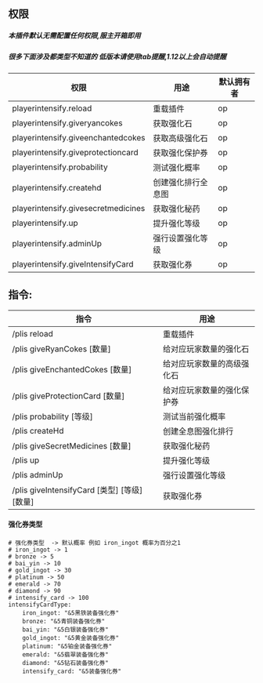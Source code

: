 ## 权限

##### 本插件默认无需配置任何权限,服主开箱即用

##### 很多下面涉及都类型不知道的 低版本请使用tab提醒,1.12以上会自动提醒

| 权限                                       | 用途          | 默认拥有者         |
|------------------------------------------|-------------|---------------|
| playerintensify.reload                   | 重载插件        | op            |
| playerintensify.giveryancokes            | 获取强化石       | op            |
| playerintensify.giveenchantedcokes       | 获取高级强化石     | op            |
| playerintensify.giveprotectioncard       | 获取强化保护券     | op            |
| playerintensify.probability              | 测试强化概率      | op            |
| playerintensify.createhd                 | 创建强化排行全息图   | op            |
| playerintensify.givesecretmedicines      | 获取强化秘药      | op            |
| playerintensify.up                       | 提升强化等级      | op            |
| playerintensify.adminUp                  | 强行设置强化等级    | op            |
| playerintensify.giveIntensifyCard        | 获取强化券       | op            |

## 指令:

| 指令                                      | 用途            |
|-----------------------------------------|---------------|
| /plis reload                            | 重载插件          |
| /plis giveRyanCokes [数量]                | 给对应玩家数量的强化石   |
| /plis giveEnchantedCokes [数量]           | 给对应玩家数量的高级强化石 |
| /plis giveProtectionCard [数量]           | 给对应玩家数量的强化保护券 |
| /plis probability  [等级]                 | 测试当前强化概率      |
| /plis createHd                          | 创建全息图强化排行     |
| /plis giveSecretMedicines [数量]          | 获取强化秘药        |
| /plis up                                | 提升强化等级        |
| /plis adminUp                           | 强行设置强化等级      |
| /plis giveIntensifyCard [类型] [等级] [数量]  | 获取强化券         |

#### 强化券类型

```
# 强化券类型  -> 默认概率 例如 iron_ingot 概率为百分之1
# iron_ingot -> 1
# bronze -> 5
# bai_yin -> 10
# gold_ingot -> 30
# platinum -> 50
# emerald -> 70
# diamond -> 90
# intensify_card -> 100
intensifyCardType:
    iron_ingot: "&5黑铁装备强化券"
    bronze: "&5青铜装备强化券"
    bai_yin: "&5白银装备强化券"
    gold_ingot: "&5黄金装备强化券"
    platinum: "&5铂金装备强化券"
    emerald: "&5翡翠装备强化券"
    diamond: "&5钻石装备强化券"
    intensify_card: "&5装备强化券"
```